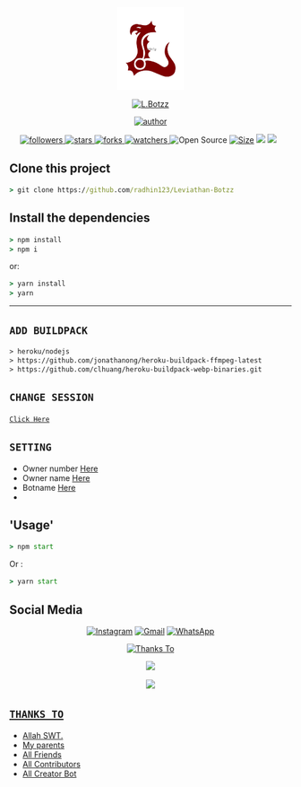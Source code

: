 <p align="center">
  <a href="/">
    <img src="./gambar/Leviathan_2-removebg-preview.png" width="120">
  </a>
</p>
<p align="center">
  <a href="/">
    <img title="L.Botzz" src="https://img.shields.io/badge/-Leviathan Botzz-green?colorA=%23ff0000&colorB=%23017e40&style=for-the-badge">
  </a>
</p>
<p align="center">
  <a href="https://github.com/radhin123">
    <img title="author" src="https://img.shields.io/badge/author-Radhin Al haady-red?style=for-the-badge&logo=github">
  </a>
</p>
<p align="center">
  <a href="https://github.com/radhin123?tab=followers">
    <img title="followers" src="https://img.shields.io/github/followers/radhin123">
  </a>
  <a href="https://github.com/radhin123/weabot-example/stargazers">
    <img title="stars" src="https://img.shields.io/github/stars/radhin123/Leviathan-Botzz">
  </a>
  <a href="https://github.com/radhin123/Leviathan-Botzz/network/members">
    <img title="forks" src="https://img.shields.io/github/forks/radhin123/Leviathan-Botzz">
  </a>
  <a href="https://github.com/radhin123/Leviathan-Botzz/watchers">
    <img title="watchers" src="https://img.shields.io/github/watchers/Fxc7/weabot-example">
  </a>
  <img title="Open Source" src="https://badges.frapsoft.com/os/v2/open-source.svg?v=103"></a>
<a href="https://github.com/radhin123/Leviathan-Botzz/"><img title="Size" src="https://img.shields.io/github/repo-size/radhin123/Leviathan-Botzz?style=flat-square&color=green"></a>
<a href="https://hits.seeyoufarm.com"><img src="https://hits.seeyoufarm.com/api/count/incr/badge.svg?url=https%3A%2F%2Fgithub.com%2Fradhin123%Leviathan-Botzz&count_bg=%2379C83D&title_bg=%23555555&icon=probot.svg&icon_color=%2300FF6D&title=hits&edge_flat=false"/></a>
<a href="https://github.com/radhin123/Leviathan-Botzz/graphs/commit-activity"><img height="20" src="https://img.shields.io/badge/Maintained%3F-yes-green.svg"></a>&nbsp;&nbsp;
</p>
</p>

## Clone this project

```cmd
> git clone https://github.com/radhin123/Leviathan-Botzz
```

## Install the dependencies

```cmd
> npm install
> npm i
```

or:

```cmd
> yarn install
> yarn
```
<p align='center'>
    </p>

-------

## `ADD BUILDPACK`

```
> heroku/nodejs
> https://github.com/jonathanong/heroku-buildpack-ffmpeg-latest
> https://github.com/clhuang/heroku-buildpack-webp-binaries.git
```

## `CHANGE SESSION`

[`Click Here`](https://github.com/radhin123/Leviathan-Botzz/blob/master/session.json#L1)

## `SETTING`

- Owner number [Here](https://github.com/Leviathan-Botzz/Alphab0t12/blob/master/settings.json#L1)
- Owner name [Here](https://github.com/radhin223/Leviathan-Botzz/blob/master/settings.json#L1)
- Botname [Here](https://github.com/radhin123/Leviathan-Botzz/blob/master/settings.json#L1)
- 
## 'Usage'

```cmd
> npm start
```

Or :

```cmd
> yarn start
```

## Social Media

<p align="center">
<a href="https://www.instagram.com/only_fxc7" target="_blank"><img src="https://img.shields.io/badge/Instagram-%23E4405F.svg?&style=flat-square&logo=instagram&logoColor=white" alt="Instagram"></a>
<a href="farhanxcode7@gmail.com" target="_blank"><img src="https://img.shields.io/badge/Gmail-D14836?style=flat-square&logo=gmail&logoColor=white" alt="Gmail"></a>
<a href="https://api.whatsapp.com/send?phone=628311800241&text=hmm" target="_blank"><img src="https://img.shields.io/badge/Whatsapp-%808080.svg?&style=flat-square&logo=Whatsapp&logoColor=white" alt="WhatsApp"></a>
</p>

<p align="center">
  <a href="/">
    <img title="Thanks To" src="https://img.shields.io/badge/-THANKS%20TO-0b778a?style=for-the-badge">
  </a>
</p>
<p align="center">
  <a href="https://github.com/adiwajshing/baileys">
    <img src="https://img.shields.io/badge/-@ADIWAJSHING/BAILEYS-000?style=flat-square&logo=github">
  </a>
</p>
<p align="center">
  <a href="https://github.com/ManuriosX">
    <img src="https://img.shields.io/badge/-MANURIOS%20SEPUH-000?style=flat-square&logo=github"
  </a>
</p>

## `THANKS TO`

- Allah SWT.
- My parents
- All Friends
- All Contributors
- All Creator Bot
